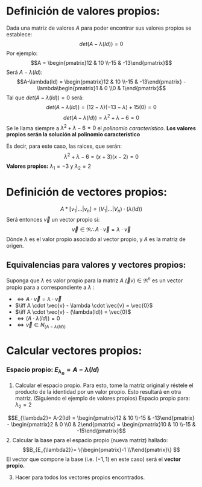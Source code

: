 # Definición de valores propios:
Dada una matriz de valores $A$ para poder encontrar sus valores propios se establece:$$det(A-\lambda(Id)) = 0$$
Por ejemplo:
$$A = \begin{pmatrix}12 & 10 \\-15 & -13\end{pmatrix}$$
Será $A-\lambda(Id)$: $$A-\lambda(Id) = \begin{pmatrix}12 & 10 \\-15 & -13\end{pmatrix} - \lambda\begin{pmatrix}1 & 0 \\0 & 1\end{pmatrix}$$
Tal que $det(A-\lambda(Id)) = 0$ será:
$$det(A-\lambda(Id)) = (12 - \lambda)(-13 - \lambda)+15(0) = 0$$
$$det(A-\lambda(Id)) = \lambda^{2}+ \lambda - 6 = 0$$
Se le llama siempre a $\lambda^{2}+ \lambda - 6 = 0$ el *polinomio característico*.
**Los valores propios serán la solución al polinomio característico**

Es decir, para este caso, las raices, que serán:
$$\lambda^{2}+ \lambda - 6 = (x+3)(x−2) =0$$
**Valores propios:** $\lambda_{1} = -3$ y $\lambda_{2} = 2$


# Definición de vectores propios:
$$A*[v_{1}|\dots|v_{n}] = (V_{1}|\dots|V_{n})\cdot(\lambda(Id))$$
Será entonces $\vec{v}$ un vector propio si:
$$\vec{v}\in \Re \therefore A\cdot \vec{v} = \lambda \cdot \vec{v}$$Dónde $\lambda$ es el valor propio asociado al vector propio, y $A$ es la matriz de origen.

## Equivalencias para valores y vectores propios:
Suponga que $\lambda$ es valor propio para la matriz $A$ $\vec(v) \in \Re^{n}$ es un vector propio para a correspondiente a  $\lambda$ :
- $\iff A \cdot \vec{v} =  \lambda \cdot \vec{v}$
- $\iff A \cdot \vec{v}  - \lambda \cdot \vec{v} =  \vec{0}$
- $\iff A \cdot \vec{v} - (\lambda(Id)) = \vec{0}$
- $\iff (A \cdot \lambda(Id)) = 0$
- $\iff \vec{v} \in N_{(A-\lambda(Id))}$

# Calcular vectores propios:
### Espacio propio: $E_{\lambda_{n}} = A-\lambda(Id)$
1. Calcular el espacio propio. Para esto, tome la matriz original y réstele el producto de la identidad por un valor propio. Esto resultará en otra matriz.
(Siguiendo el ejemplo de valores propios)
Espacio propio para: $\lambda_{2} = 2$

$$E_{\lambda2}= A-2(Id) = \begin{pmatrix}12 & 10 \\-15 & -13\end{pmatrix} - \begin{pmatrix}2 & 0 \\0 & 2\end{pmatrix} = \begin{pmatrix}10 & 10 \\-15 & -15\end{pmatrix}$$
2. Calcular la base para el espacio propio (nueva matriz) hallado:
$$B_{E_{\lambda2}}= \{\begin{pmatrix}-1 \\1\end{pmatrix}\} $$
El vector que compone la base (i.e. $(-1,1)$ en este caso) será el **vector propio.**

3. Hacer para todos los vectores propios encontrados.
